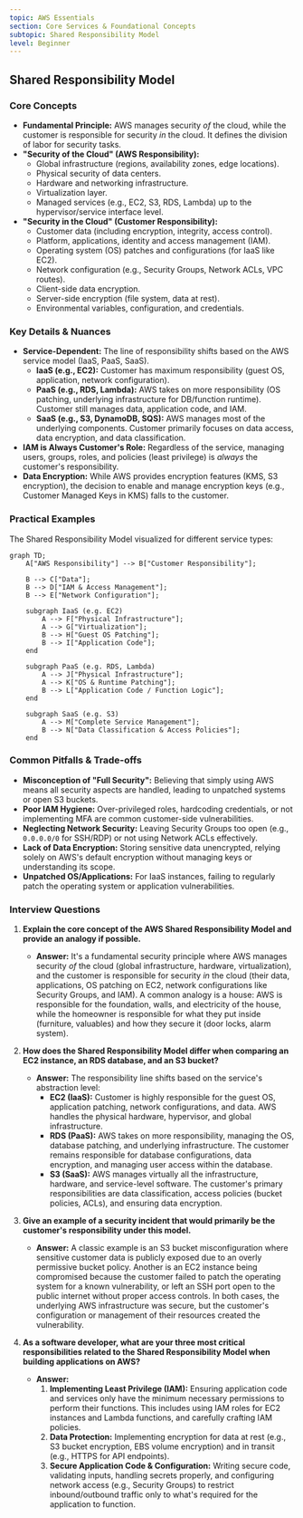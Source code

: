 ```yaml
---
topic: AWS Essentials
section: Core Services & Foundational Concepts
subtopic: Shared Responsibility Model
level: Beginner
---
```


## Shared Responsibility Model
### Core Concepts

*   **Fundamental Principle:** AWS manages security *of* the cloud, while the customer is responsible for security *in* the cloud. It defines the division of labor for security tasks.
*   **"Security of the Cloud" (AWS Responsibility):**
    *   Global infrastructure (regions, availability zones, edge locations).
    *   Physical security of data centers.
    *   Hardware and networking infrastructure.
    *   Virtualization layer.
    *   Managed services (e.g., EC2, S3, RDS, Lambda) up to the hypervisor/service interface level.
*   **"Security in the Cloud" (Customer Responsibility):**
    *   Customer data (including encryption, integrity, access control).
    *   Platform, applications, identity and access management (IAM).
    *   Operating system (OS) patches and configurations (for IaaS like EC2).
    *   Network configuration (e.g., Security Groups, Network ACLs, VPC routes).
    *   Client-side data encryption.
    *   Server-side encryption (file system, data at rest).
    *   Environmental variables, configuration, and credentials.

### Key Details & Nuances

*   **Service-Dependent:** The line of responsibility shifts based on the AWS service model (IaaS, PaaS, SaaS).
    *   **IaaS (e.g., EC2):** Customer has maximum responsibility (guest OS, application, network configuration).
    *   **PaaS (e.g., RDS, Lambda):** AWS takes on more responsibility (OS patching, underlying infrastructure for DB/function runtime). Customer still manages data, application code, and IAM.
    *   **SaaS (e.g., S3, DynamoDB, SQS):** AWS manages most of the underlying components. Customer primarily focuses on data access, data encryption, and data classification.
*   **IAM is Always Customer's Role:** Regardless of the service, managing users, groups, roles, and policies (least privilege) is *always* the customer's responsibility.
*   **Data Encryption:** While AWS provides encryption features (KMS, S3 encryption), the decision to enable and manage encryption keys (e.g., Customer Managed Keys in KMS) falls to the customer.

### Practical Examples

The Shared Responsibility Model visualized for different service types:

```mermaid
graph TD;
    A["AWS Responsibility"] --> B["Customer Responsibility"];

    B --> C["Data"];
    B --> D["IAM & Access Management"];
    B --> E["Network Configuration"];

    subgraph IaaS (e.g. EC2)
        A --> F["Physical Infrastructure"];
        A --> G["Virtualization"];
        B --> H["Guest OS Patching"];
        B --> I["Application Code"];
    end

    subgraph PaaS (e.g. RDS, Lambda)
        A --> J["Physical Infrastructure"];
        A --> K["OS & Runtime Patching"];
        B --> L["Application Code / Function Logic"];
    end

    subgraph SaaS (e.g. S3)
        A --> M["Complete Service Management"];
        B --> N["Data Classification & Access Policies"];
    end
```

### Common Pitfalls & Trade-offs

*   **Misconception of "Full Security":** Believing that simply using AWS means all security aspects are handled, leading to unpatched systems or open S3 buckets.
*   **Poor IAM Hygiene:** Over-privileged roles, hardcoding credentials, or not implementing MFA are common customer-side vulnerabilities.
*   **Neglecting Network Security:** Leaving Security Groups too open (e.g., `0.0.0.0/0` for SSH/RDP) or not using Network ACLs effectively.
*   **Lack of Data Encryption:** Storing sensitive data unencrypted, relying solely on AWS's default encryption without managing keys or understanding its scope.
*   **Unpatched OS/Applications:** For IaaS instances, failing to regularly patch the operating system or application vulnerabilities.

### Interview Questions

1.  **Explain the core concept of the AWS Shared Responsibility Model and provide an analogy if possible.**
    *   **Answer:** It's a fundamental security principle where AWS manages security *of* the cloud (global infrastructure, hardware, virtualization), and the customer is responsible for security *in* the cloud (their data, applications, OS patching on EC2, network configurations like Security Groups, and IAM). A common analogy is a house: AWS is responsible for the foundation, walls, and electricity of the house, while the homeowner is responsible for what they put inside (furniture, valuables) and how they secure it (door locks, alarm system).

2.  **How does the Shared Responsibility Model differ when comparing an EC2 instance, an RDS database, and an S3 bucket?**
    *   **Answer:** The responsibility line shifts based on the service's abstraction level:
        *   **EC2 (IaaS):** Customer is highly responsible for the guest OS, application patching, network configurations, and data. AWS handles the physical hardware, hypervisor, and global infrastructure.
        *   **RDS (PaaS):** AWS takes on more responsibility, managing the OS, database patching, and underlying infrastructure. The customer remains responsible for database configurations, data encryption, and managing user access within the database.
        *   **S3 (SaaS):** AWS manages virtually all the infrastructure, hardware, and service-level software. The customer's primary responsibilities are data classification, access policies (bucket policies, ACLs), and ensuring data encryption.

3.  **Give an example of a security incident that would primarily be the customer's responsibility under this model.**
    *   **Answer:** A classic example is an S3 bucket misconfiguration where sensitive customer data is publicly exposed due to an overly permissive bucket policy. Another is an EC2 instance being compromised because the customer failed to patch the operating system for a known vulnerability, or left an SSH port open to the public internet without proper access controls. In both cases, the underlying AWS infrastructure was secure, but the customer's configuration or management of their resources created the vulnerability.

4.  **As a software developer, what are your three most critical responsibilities related to the Shared Responsibility Model when building applications on AWS?**
    *   **Answer:**
        1.  **Implementing Least Privilege (IAM):** Ensuring application code and services only have the minimum necessary permissions to perform their functions. This includes using IAM roles for EC2 instances and Lambda functions, and carefully crafting IAM policies.
        2.  **Data Protection:** Implementing encryption for data at rest (e.g., S3 bucket encryption, EBS volume encryption) and in transit (e.g., HTTPS for API endpoints).
        3.  **Secure Application Code & Configuration:** Writing secure code, validating inputs, handling secrets properly, and configuring network access (e.g., Security Groups) to restrict inbound/outbound traffic only to what's required for the application to function.